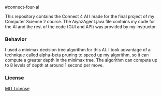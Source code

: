 #connect-four-ai

This repository contains the Connect 4 AI I made for the final project of my Computer Science 2 course. 
The AiyazAgent.java file contains my code for the AI and the rest of the code (GUI and API) was provided by my instructor. 

### Behavior 

I used a minimax decision tree algorithm for this AI. 
I took advantage of a technique called alpha-beta pruning to speed up my algorithm, so it can compute a greater depth in the minimax tree.
The algorithm can compute up to 8 levels of depth at around 1 second per move.

### License

[MIT License](LICENSE)